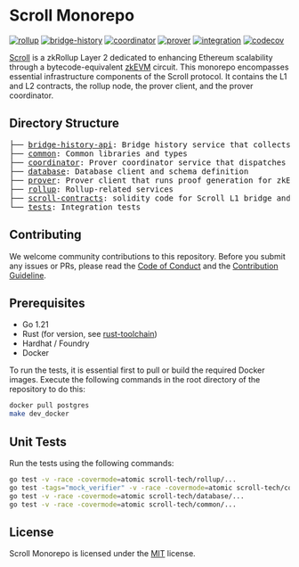 # Scroll Monorepo

[![rollup](https://github.com/scroll-tech/scroll/actions/workflows/rollup.yml/badge.svg)](https://github.com/scroll-tech/scroll/actions/workflows/rollup.yml)
[![bridge-history](https://github.com/scroll-tech/scroll/actions/workflows/bridge_history_api.yml/badge.svg)](https://github.com/scroll-tech/scroll/actions/workflows/bridge_history_api.yml)
[![coordinator](https://github.com/scroll-tech/scroll/actions/workflows/coordinator.yml/badge.svg)](https://github.com/scroll-tech/scroll/actions/workflows/coordinator.yml)
[![prover](https://github.com/scroll-tech/scroll/actions/workflows/prover.yml/badge.svg)](https://github.com/scroll-tech/scroll/actions/workflows/prover.yml)
[![integration](https://github.com/scroll-tech/scroll/actions/workflows/integration.yml/badge.svg)](https://github.com/scroll-tech/scroll/actions/workflows/integration.yml)
[![codecov](https://codecov.io/gh/scroll-tech/scroll/branch/develop/graph/badge.svg?token=VJVHNQWGGW)](https://codecov.io/gh/scroll-tech/scroll)

<a href="https://scroll.io">Scroll</a> is a zkRollup Layer 2 dedicated to enhancing Ethereum scalability through a bytecode-equivalent [zkEVM](https://github.com/scroll-tech/zkevm-circuits) circuit. This monorepo encompasses essential infrastructure components of the Scroll protocol. It contains the L1 and L2 contracts, the rollup node, the prover client, and the prover coordinator.

## Directory Structure

<pre>
├── <a href="./bridge-history-api/">bridge-history-api</a>: Bridge history service that collects deposit and withdraws events from both L1 and L2 chains and generates withdrawal proofs
├── <a href="./common/">common</a>: Common libraries and types
├── <a href="./coordinator/">coordinator</a>: Prover coordinator service that dispatches proving tasks to provers
├── <a href="./database">database</a>: Database client and schema definition
├── <a href="./prover">prover</a>: Prover client that runs proof generation for zkEVM circuit and aggregation circuit
├── <a href="./rollup">rollup</a>: Rollup-related services
├── <a href="https://github.com/scroll-tech/scroll-contracts.git">scroll-contracts</a>: solidity code for Scroll L1 bridge and rollup contracts and L2 bridge and pre-deployed contracts.
└── <a href="./tests">tests</a>: Integration tests
</pre>

## Contributing

We welcome community contributions to this repository. Before you submit any issues or PRs, please read the [Code of Conduct](CODE_OF_CONDUCT.md) and the [Contribution Guideline](CONTRIBUTING.md).

## Prerequisites
+ Go 1.21
+ Rust (for version, see [rust-toolchain](./common/libzkp/impl/rust-toolchain))
+ Hardhat / Foundry
+ Docker

To run the tests, it is essential first to pull or build the required Docker images. Execute the following commands in the root directory of the repository to do this:

```bash
docker pull postgres
make dev_docker
```

## Unit Tests

Run the tests using the following commands:

```bash
go test -v -race -covermode=atomic scroll-tech/rollup/...
go test -tags="mock_verifier" -v -race -covermode=atomic scroll-tech/coordinator/...
go test -v -race -covermode=atomic scroll-tech/database/...
go test -v -race -covermode=atomic scroll-tech/common/...
```

## License

Scroll Monorepo is licensed under the [MIT](./LICENSE) license.